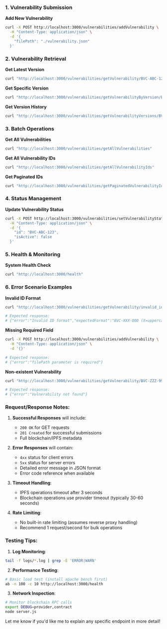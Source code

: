 ### 1. Vulnerability Submission
**Add New Vulnerability**
```bash
curl -X POST http://localhost:3000/vulnerabilities/addVulnerability \
  -H "Content-Type: application/json" \
  -d '{
    "filePath": "./vulnerability.json"
  }'
```

### 2. Vulnerability Retrieval
**Get Latest Version**
```bash
curl "http://localhost:3000/vulnerabilities/getVulnerability/BVC-ABC-123"
```

**Get Specific Version**
```bash
curl "http://localhost:3000/vulnerabilities/getVulnerabilityByVersion/BVC-ABC-123/2"
```

**Get Version History**
```bash
curl "http://localhost:3000/vulnerabilities/getVulnerabilityVersions/BVC-ABC-123"
```

### 3. Batch Operations
**Get All Vulnerabilities**
```bash
curl "http://localhost:3000/vulnerabilities/getAllVulnerabilities"
```

**Get All Vulnerability IDs**
```bash
curl "http://localhost:3000/vulnerabilities/getAllVulnerabilityIds"
```

**Get Paginated IDs**
```bash
curl "http://localhost:3000/vulnerabilities/getPaginatedVulnerabilityIds?page=2&pageSize=10"
```

### 4. Status Management
**Update Vulnerability Status**
```bash
curl -X POST http://localhost:3000/vulnerabilities/setVulnerabilityStatus \
  -H "Content-Type: application/json" \
  -d '{
    "id": "BVC-ABC-123",
    "isActive": false
  }'
```

### 5. Health & Monitoring
**System Health Check**
```bash
curl "http://localhost:3000/health"
```

### 6. Error Scenario Examples
**Invalid ID Format**
```bash
curl "http://localhost:3000/vulnerabilities/getVulnerability/invalid_id_123"

# Expected response:
# {"error":"Invalid ID format","expectedFormat":"BVC-XXX-000 (X=uppercase letter, 0=digit)"}
```

**Missing Required Field**
```bash
curl -X POST http://localhost:3000/vulnerabilities/addVulnerability \
  -H "Content-Type: application/json" \
  -d '{}'

# Expected response:
# {"error":"filePath parameter is required"}
```

**Non-existent Vulnerability**
```bash
curl "http://localhost:3000/vulnerabilities/getVulnerability/BVC-ZZZ-999"

# Expected response:
# {"error":"Vulnerability not found"}
```

### Request/Response Notes:
1. **Successful Responses** will include:
   - `200 OK` for GET requests
   - `201 Created` for successful submissions
   - Full blockchain/IPFS metadata

2. **Error Responses** will contain:
   - `4xx` status for client errors
   - `5xx` status for server errors
   - Detailed error message in JSON format
   - Error code reference when available

3. **Timeout Handling**:
   - IPFS operations timeout after 3 seconds
   - Blockchain operations use provider timeout (typically 30-60 seconds)

4. **Rate Limiting**:
   - No built-in rate limiting (assumes reverse proxy handling)
   - Recommend 1 request/second for bulk operations

### Testing Tips:
1. **Log Monitoring**:
```bash
tail -f logs/*.log | grep -E 'ERROR|WARN'
```

2. **Performance Testing**:
```bash
# Basic load test (install apache bench first)
ab -n 100 -c 10 http://localhost:3000/health
```

3. **Network Inspection**:
```bash
# Monitor blockchain RPC calls
export DEBUG=provider,contract
node server.js
```

Let me know if you'd like me to explain any specific endpoint in more detail!